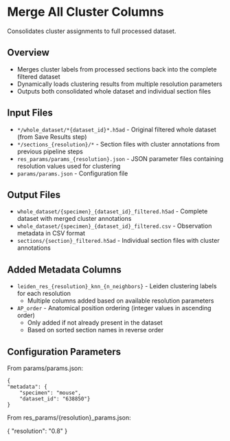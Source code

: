 # Merge All Cluster Columns

Consolidates cluster assignments to full processed dataset. 

## Overview
- Merges cluster labels from processed sections back into the complete filtered dataset
- Dynamically loads clustering results from multiple resolution parameters
- Outputs both consolidated whole dataset and individual section files

## Input Files
- `*/whole_dataset/*{dataset_id}*.h5ad` - Original filtered whole dataset (from Save Results step)
- `*/sections_{resolution}/*` - Section files with cluster annotations from previous pipeline steps
- `res_params/params_{resolution}.json` - JSON parameter files containing resolution values used for clustering
- `params/params.json` - Configuration file

## Output Files
- `whole_dataset/{specimen}_{dataset_id}_filtered.h5ad` - Complete dataset with merged cluster annotations
- `whole_dataset/{specimen}_{dataset_id}_filtered.csv` - Observation metadata in CSV format
- `sections/{section}_filtered.h5ad` - Individual section files with cluster annotations

## Added Metadata Columns
- `leiden_res_{resolution}_knn_{n_neighbors}` - Leiden clustering labels for each resolution
  - Multiple columns added based on available resolution parameters
- `AP_order` - Anatomical position ordering (integer values in ascending order)
  - Only added if not already present in the dataset
  - Based on sorted section names in reverse order

## Configuration Parameters

From params/params.json:

    {
    "metadata": {
        "specimen": "mouse",
        "dataset_id": "638850"}
    }

From res_params/{resolution}_params.json:

{
    "resolution": "0.8"
}

